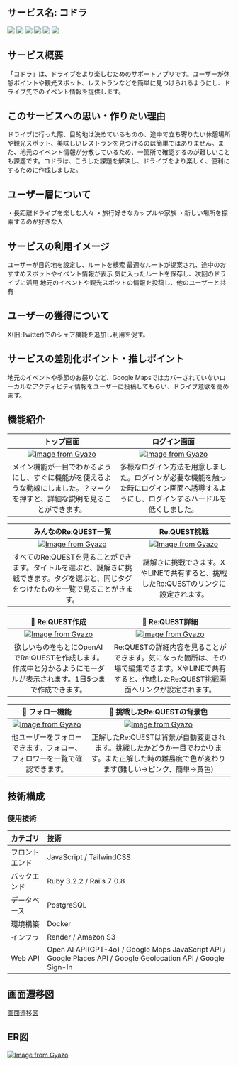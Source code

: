 
## サービス名: コドラ

<img src="https://img.shields.io/badge/-RubyonRails-CC0000.svg?logo=rubyonrails&style=popout"> <img src="https://img.shields.io/badge/-Ruby-CC342D.svg?logo=ruby&style=popout"> <img src="https://img.shields.io/badge/-Javascript-F7DF1E.svg?logo=javascript&style=popout">
 <img src="https://img.shields.io/badge/-Docker-1488C6.svg?logo=docker&style=popout"> <img src="https://img.shields.io/badge/-Postgresql-336791.svg?logo=postgresql&style=popout"> <img src="https://img.shields.io/badge/-Amazon-FF9900.svg?logo=amazon&style=popout">


## サービス概要

「コドラ」は、ドライブをより楽しむためのサポートアプリです。ユーザーが休憩ポイントや観光スポット、レストランなどを簡単に見つけられるようにし、ドライブ先でのイベント情報を提供します。

## このサービスへの思い・作りたい理由
ドライブに行った際、目的地は決めているものの、途中で立ち寄りたい休憩場所や観光スポット、美味しいレストランを見つけるのは簡単ではありません。また、地元のイベント情報が分散しているため、一箇所で確認するのが難しいことも課題です。コドラは、こうした課題を解決し、ドライブをより楽しく、便利にするために作成しました。

## ユーザー層について
・長距離ドライブを楽しむ人々
 ・旅行好きなカップルや家族
 ・新しい場所を探索するのが好きな人

## サービスの利用イメージ
ユーザーが目的地を設定し、ルートを検索
最適なルートが提案され、途中のおすすめスポットやイベント情報が表示
気に入ったルートを保存し、次回のドライブに活用
地元のイベントや観光スポットの情報を投稿し、他のユーザーと共有

## ユーザーの獲得について
X(旧:Twitter)でのシェア機能を追加し利用を促す。

## サービスの差別化ポイント・推しポイント
地元のイベントや季節のお祭りなど、Google Mapsではカバーされていないローカルなアクティビティ情報をユーザーに投稿してもらい、ドライブ意欲を高めます。

## 機能紹介

|トップ画面| ログイン画面 |
|:-:|:-:|
|[![Image from Gyazo](https://i.gyazo.com/6bb75cbe7f80c4957e1b38c30768a803.gif)](https://gyazo.com/6bb75cbe7f80c4957e1b38c30768a803)|[![Image from Gyazo](https://i.gyazo.com/8f07278a6c5150649334d51a9e6f5975.jpg)](https://gyazo.com/8f07278a6c5150649334d51a9e6f5975)|
|メイン機能が一目でわかるようにし、すぐに機能がを使えるような動線にしました。？マークを押すと、詳細な説明を見ることができます。|多様なログイン方法を用意しました。ログインが必要な機能を触った時にログイン画面へ誘導するようにし、ログインするハードルを低くしました。|

|みんなのRe:QUEST一覧| Re:QUEST挑戦 |
|:-:|:-:|
|[![Image from Gyazo](https://i.gyazo.com/977bea1268b7facff64403e22c7ef80e.gif)](https://gyazo.com/977bea1268b7facff64403e22c7ef80e)|[![Image from Gyazo](https://i.gyazo.com/d4b107c743133e555a653d615356d467.gif)](https://gyazo.com/d4b107c743133e555a653d615356d467)|
|すべてのRe:QUESTを見ることができます。タイトルを選ぶと、謎解きに挑戦できます。タグを選ぶと、同じタグをつけたものを一覧で見ることがきます。|謎解きに挑戦できます。XやLINEで共有すると、挑戦したRe:QUESTのリンクに設定されます。|

| 🔶 Re:QUEST作成| 🔶 Re:QUEST詳細 |
|:-:|:-:|
|[![Image from Gyazo](https://i.gyazo.com/3b411c093c4980b568d0a936a1418c6d.gif)](https://gyazo.com/3b411c093c4980b568d0a936a1418c6d)|[![Image from Gyazo](https://i.gyazo.com/907906068eb40271f8108324830a2780.gif)](https://gyazo.com/907906068eb40271f8108324830a2780)|
|欲しいものをもとにOpenAIでRe:QUESTを作成します。作成中と分かるようにモーダルが表示されます。1日5つまで作成できます。|Re:QUESTの詳細内容を見ることができます。気になった箇所は、その場で編集できます。XやLINEで共有すると、作成したRe:QUEST挑戦画面へリンクが設定されます。|

|🔶 フォロー機能|🔶 挑戦したRe:QUESTの背景色|
|:-:|:-:|
|[![Image from Gyazo](https://i.gyazo.com/cc658be33528419a1293a3825449cae2.gif)](https://gyazo.com/cc658be33528419a1293a3825449cae2)|[![Image from Gyazo](https://i.gyazo.com/0854ac65276e840e0e96562235eff90a.png)](https://gyazo.com/0854ac65276e840e0e96562235eff90a)|
|他ユーザーをフォローできます。フォロー、フォロワーを一覧で確認できます。|正解したRe:QUESTは背景が自動変更されます。挑戦したかどうか一目でわかります。また正解した時の難易度で色が変わります(難しい→ピンク、簡単→黄色)|


	
	

## 技術構成
### 使用技術
|カテゴリ|技術|
|:-------------|:------------|
|フロントエンド|JavaScript / TailwindCSS |
|バックエンド|Ruby 3.2.2 / Rails 7.0.8|
|データベース|PostgreSQL|
|環境構築|Docker|
|インフラ|Render / Amazon S3 |
|Web API| Open AI API(GPT-4o) / Google Maps JavaScript API / Google Places API / Google Geolocation API / Google Sign-In |
	
	
## 画面遷移図
[画面遷移図](https://www.figma.com/design/t6d8lv9hHXj49bZN5oKT8D/runteq%E5%8D%92%E6%A5%AD%E5%88%B6%E4%BD%9C?node-id=0-1&t=0ZLOjcjA4HG9lWPC-0)

## ER図
[![Image from Gyazo](https://i.gyazo.com/6c2cc87673b073e39b4edb190a620a99.png)](https://gyazo.com/6c2cc87673b073e39b4edb190a620a99)
